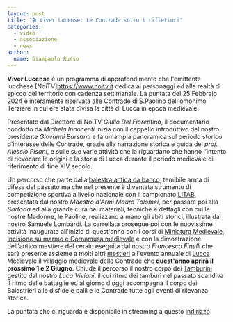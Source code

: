 ```yaml
---
layout: post
title: "🎬 Viver Lucense: Le Contrade sotto i riflettori"
categories: 
  - video
  - associazione
  - news
author:
  name: Giampaolo Russo
---
```


**Viver Lucense** è un programma di approfondimento che l'emittente lucchese [NoiTV]https://www.noitv.it dedica ai personaggi ed alle realtà di spicco del territorio con cadenza settimanale. La puntata del 25 Febbraio 2024 è interamente riservata alle Contrade di S.Paolino dell'omonimo Terziere in cui era stata divisa la città di Lucca in epoca medievale.

<!-- more -->

Presentato dal Direttore di NoiTV *Giulio Del Fiorentino*, il documentario condotto da *Michela Innocenti* inizia con il cappello introduttivo del nostro presidente *Giovanni Barsanti* e fa un'ampia panoramica sul periodo storico d'interesse delle Contrade, grazie alla narrazione storica e guida del *prof. Alessio Pisani*, e sulle sue varie attività che la riguardano che hanno l’intento di rievocare le origini e la storia di Lucca durante il periodo medievale di riferimento di fine XIV secolo.

Un percorso che parte dalla [balestra antica da banco](/corsi/corso-balestra), temibile arma di difesa del passato ma che nel presente è diventata strumento di competizione sportiva a livello nazionale con il campionato [LITAB](https://www.litab.net/), presentata dal nostro *Maestro d'Armi Mauro Tolomei*, per passare poi alla *Sartoria* ed alla grande cura nei materiali, tecniche e dettagli con cui le nostre Madonne, le Paoline, realizzano a mano gli abiti storici, illustrata dal nostro Samuele Lombardi. La carrellata prosegue poi con le nuovissime attività inaugurate all'inizio di quest'anno con i corsi di [Miniatura Medievale, Incisione su marmo e Cornamusa medievale](/2023/corsi-culturali-medioevo-lucca) e con la dimostrazione dell'antico mestiere del ceraio eseguita dal nostro *Francesco Finelli* che sarà presente assieme a molti altri [mestieri](/mestieri) all'evento annuale di [Lucca Medievale](https://luccamedievale.it) il villaggio medievale delle Contrade che **quest'anno aprirà il prossimo 1 e 2 Giugno**. Chiude il percorso il nostro corpo dei [Tamburini](/corsi/corso-tamburo) gestito dal nostro *Luca Viviani*, il cui ritmo dei tamburi nel passato scandiva il ritmo delle battaglie ed al giorno d'oggi accompagna il corpo dei Balestrieri alle disfide e palii e le Contrade tutte agli eventi di rilevanza storica.

La puntata che ci riguarda è disponibile in streaming a questo [indirizzo](https://www.noitv.it/programmi/viver-lucense-25-02-2024/)
